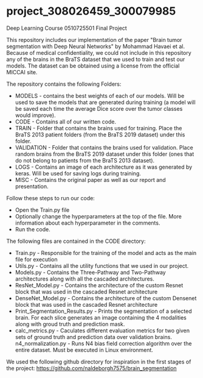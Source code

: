 # project_308026459_300079985
Deep Learning Course 0510725501 Final Project

This repository includes our implementation of the paper "Brain tumor segmentation with Deep Neural Networks" by Mohammad Havaei et al. 
Because of medical confidentiality, we could not include in this repository any of the brains in the BraTS dataset that we used to train and test our models. The dataset can be obtained using a license from the official MICCAI site.

The repository contains the following Folders:
* MODELS - contains the best weights of each of our models. Will be used to save the models that are generated during training (a model will be saved each time the average Dice score over the tumor classes would improve).
* CODE - Contains all of our written code.
* TRAIN - Folder that contains the brains used for training. Place the BraTS 2013 patient folders (from the BraTS 2019 dataset) under this  folder.
* VALIDATION - Folder that contains the brains used for validation. Place random brains from the BraTS 2019 dataset under this folder (ones that do not belong to patients from the BraTS 2013 dataset).
* LOGS - Contains an image of each architecture as it was generated by keras. Will be used for saving logs during training.
* MISC - Contains the original paper as well as our report and presentation.

Follow these steps to run our code:
* Open the Train.py file
* Optionally change the hyperparameters at the top of the file. More information about each hyperparameter in the comments.
* Run the code.

The following files are contained in the CODE directory:
* Train.py - Responsible for the training of the model and acts as the main file for execution
* Utils.py - Contains all the utility functions that we used in our project.
* Models.py - Contains the Three-Pathway and Two-Pathway architectures along with all the cascaded architectures.
* ResNet_Model.py - Contains the architecture of the custom Resnet block that was used in the cascaded Resnet architecture
* DenseNet_Model.py - Contains the architecture of the custom Densenet block that was used in the cascaded Resnet architecture
* Print_Segmentation_Results.py - Prints the segmentation of a selected brain. For each slice generates an image containing the 4 modalities along with groud truth and prediction mask.
* calc_metrics.py - Caculates different evaluation metrics for two given sets of ground truth and prediction data over validation brains.
n4_normalization.py - Runs N4 bias field correction algorithm over the entire dataset. Must be executed in Linux environment.

We used the following github directory for inspiration in the first stages of the project:
https://github.com/naldeborgh7575/brain_segmentation
